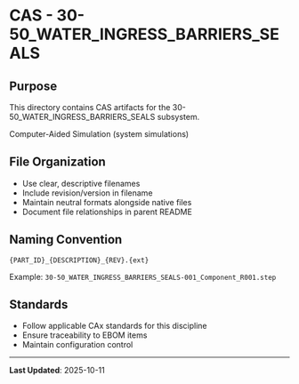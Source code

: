 # CAS - 30-50_WATER_INGRESS_BARRIERS_SEALS

## Purpose

This directory contains CAS artifacts for the 30-50_WATER_INGRESS_BARRIERS_SEALS subsystem.

Computer-Aided Simulation (system simulations)

## File Organization

- Use clear, descriptive filenames
- Include revision/version in filename
- Maintain neutral formats alongside native files
- Document file relationships in parent README

## Naming Convention

```
{PART_ID}_{DESCRIPTION}_{REV}.{ext}
```

Example: `30-50_WATER_INGRESS_BARRIERS_SEALS-001_Component_R001.step`

## Standards

- Follow applicable CAx standards for this discipline
- Ensure traceability to EBOM items
- Maintain configuration control

---

**Last Updated**: 2025-10-11
